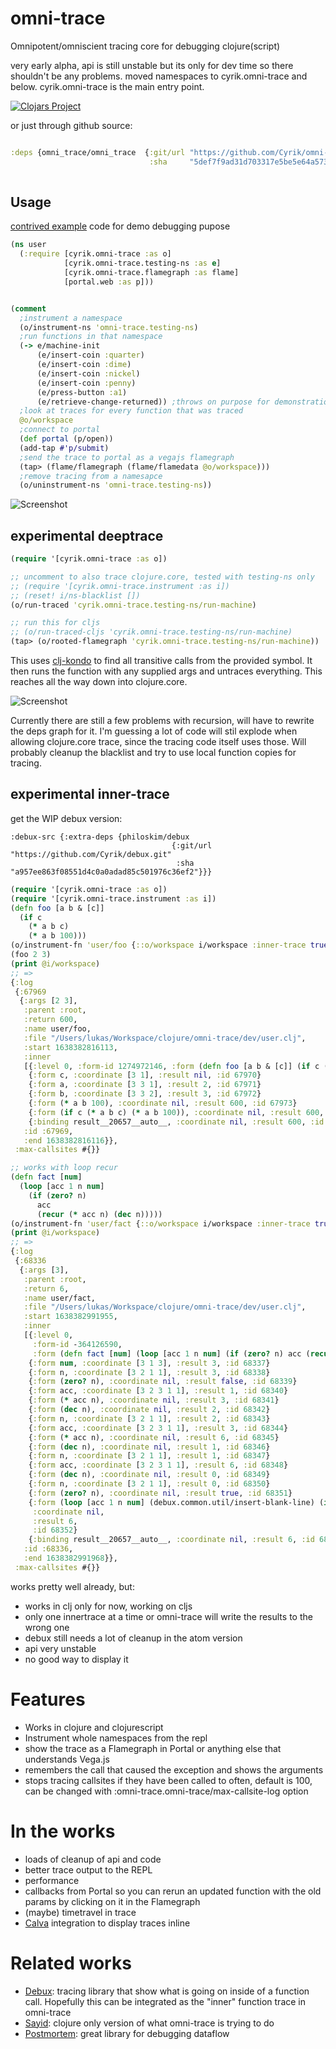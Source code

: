 # omni-trace
Omnipotent/omniscient tracing core for debugging clojure(script)

very early alpha, api is still unstable but its only for dev time so there shouldn't be any problems.
moved namespaces to cyrik.omni-trace and below. cyrik.omni-trace is the main entry point.


[![Clojars Project](https://img.shields.io/clojars/v/org.clojars.cyrik/omni-trace.svg)](https://clojars.org/org.clojars.cyrik/omni-trace)

or just through github source: 

```clojure

:deps {omni_trace/omni_trace  {:git/url "https://github.com/Cyrik/omni-trace"
                               :sha     "5def7f9ad31d703317e5be5e64a57322e1c89eed"}}
                          
```

## Usage

[contrived example](https://github.com/bpiel/contrived-example) code for demo debugging pupose

```clojure
(ns user
  (:require [cyrik.omni-trace :as o]
            [cyrik.omni-trace.testing-ns :as e]
            [cyrik.omni-trace.flamegraph :as flame]
            [portal.web :as p]))


(comment
  ;instrument a namespace
  (o/instrument-ns 'omni-trace.testing-ns)
  ;run functions in that namespace
  (-> e/machine-init
      (e/insert-coin :quarter)
      (e/insert-coin :dime)
      (e/insert-coin :nickel)
      (e/insert-coin :penny)
      (e/press-button :a1)
      (e/retrieve-change-returned)) ;throws on purpose for demonstration
  ;look at traces for every function that was traced
  @o/workspace
  ;connect to portal
  (def portal (p/open))
  (add-tap #'p/submit)
  ;send the trace to portal as a vegajs flamegraph
  (tap> (flame/flamegraph (flame/flamedata @o/workspace)))
  ;remove tracing from a namesapce
  (o/uninstrument-ns 'omni-trace.testing-ns))
```

![Screenshot](docs/demo.gif)

## experimental deeptrace
```clojure
(require '[cyrik.omni-trace :as o])

;; uncomment to also trace clojure.core, tested with testing-ns only
;; (require '[cyrik.omni-trace.instrument :as i])
;; (reset! i/ns-blacklist [])
(o/run-traced 'cyrik.omni-trace.testing-ns/run-machine)

;; run this for cljs
;; (o/run-traced-cljs 'cyrik.omni-trace.testing-ns/run-machine)
(tap> (o/rooted-flamegraph 'cyrik.omni-trace.testing-ns/run-machine))
```

This uses [clj-kondo](https://github.com/clj-kondo/clj-kondo) to find all transitive calls from the provided symbol.
It then runs the function with any supplied args and untraces everything. This reaches all the way down into clojure.core.


![Screenshot](docs/deep-trace.png)

Currently there are still a few problems with recursion, will have to rewrite the deps graph for it. 
I'm guessing a lot of code will stil explode when allowing clojure.core trace, since the tracing code itself uses those.
Will probably cleanup the blacklist and try to use local function copies for tracing.

## experimental inner-trace
get the WIP debux version:
```
:debux-src {:extra-deps {philoskim/debux
                                    {:git/url "https://github.com/Cyrik/debux.git"
                                     :sha "a957ee863f08551d4c0a0adad85c501976c36ef2"}}}
```
```clojure
(require '[cyrik.omni-trace :as o])
(require '[cyrik.omni-trace.instrument :as i])
(defn foo [a b & [c]]
  (if c
    (* a b c)
    (* a b 100)))
(o/instrument-fn 'user/foo {::o/workspace i/workspace :inner-trace true})
(foo 2 3)
(print @i/workspace)
;; =>
{:log
 {:67969
  {:args [2 3],
   :parent :root,
   :return 600,
   :name user/foo,
   :file "/Users/lukas/Workspace/clojure/omni-trace/dev/user.clj",
   :start 1638382816113,
   :inner
   [{:level 0, :form-id 1274972146, :form (defn foo [a b & [c]] (if c (* a b c) (* a b 100)))}
    {:form c, :coordinate [3 1], :result nil, :id 67970}
    {:form a, :coordinate [3 3 1], :result 2, :id 67971}
    {:form b, :coordinate [3 3 2], :result 3, :id 67972}
    {:form (* a b 100), :coordinate nil, :result 600, :id 67973}
    {:form (if c (* a b c) (* a b 100)), :coordinate nil, :result 600, :id 67974}
    {:binding result__20657__auto__, :coordinate nil, :result 600, :id 67975}],
   :id :67969,
   :end 1638382816116}},
 :max-callsites #{}}

;; works with loop recur
(defn fact [num]
  (loop [acc 1 n num]
    (if (zero? n)
      acc
      (recur (* acc n) (dec n)))))
(o/instrument-fn 'user/fact {::o/workspace i/workspace :inner-trace true})
(print @i/workspace)
;; =>
{:log
 {:68336
  {:args [3],
   :parent :root,
   :return 6,
   :name user/fact,
   :file "/Users/lukas/Workspace/clojure/omni-trace/dev/user.clj",
   :start 1638382991955,
   :inner
   [{:level 0,
     :form-id -364126590,
     :form (defn fact [num] (loop [acc 1 n num] (if (zero? n) acc (recur (* acc n) (dec n)))))}
    {:form num, :coordinate [3 1 3], :result 3, :id 68337}
    {:form n, :coordinate [3 2 1 1], :result 3, :id 68338}
    {:form (zero? n), :coordinate nil, :result false, :id 68339}
    {:form acc, :coordinate [3 2 3 1 1], :result 1, :id 68340}
    {:form (* acc n), :coordinate nil, :result 3, :id 68341}
    {:form (dec n), :coordinate nil, :result 2, :id 68342}
    {:form n, :coordinate [3 2 1 1], :result 2, :id 68343}
    {:form acc, :coordinate [3 2 3 1 1], :result 3, :id 68344}
    {:form (* acc n), :coordinate nil, :result 6, :id 68345}
    {:form (dec n), :coordinate nil, :result 1, :id 68346}
    {:form n, :coordinate [3 2 1 1], :result 1, :id 68347}
    {:form acc, :coordinate [3 2 3 1 1], :result 6, :id 68348}
    {:form (dec n), :coordinate nil, :result 0, :id 68349}
    {:form n, :coordinate [3 2 1 1], :result 0, :id 68350}
    {:form (zero? n), :coordinate nil, :result true, :id 68351}
    {:form (loop [acc 1 n num] (debux.common.util/insert-blank-line) (if (zero? n) acc (recur (* acc n) (dec n)))),
     :coordinate nil,
     :result 6,
     :id 68352}
    {:binding result__20657__auto__, :coordinate nil, :result 6, :id 68353}],
   :id :68336,
   :end 1638382991968}},
 :max-callsites #{}}
```
works pretty well already, but:

- works in clj only for now, working on cljs
- only one innertrace at a time or omni-trace will write the results to the wrong one
- debux still needs a lot of cleanup in the atom version
- api very unstable
- no good way to display it




# Features
- Works in clojure and clojurescript
- Instrument whole namespaces from the repl
- show the trace as a Flamegraph in Portal or anything else that understands Vega.js
- remembers the call that caused the exception and shows the arguments
- stops tracing callsites if they have been called to often, default is 100, can be changed with :omni-trace.omni-trace/max-callsite-log option


# In the works
- loads of cleanup of api and code
- better trace output to the REPL
- performance
- callbacks from Portal so you can rerun an updated function with the old params by clicking on it in the Flamegraph
- (maybe) timetravel in trace
- [Calva](https://github.com/BetterThanTomorrow/calva/) integration to display traces inline

# Related works
- [Debux](https://github.com/philoskim/debux): tracing library that show what is going on inside of a function call. Hopefully this can be integrated as the "inner" function trace in omni-trace
- [Sayid](https://github.com/clojure-emacs/sayid/): clojure only version of what omni-trace is trying to do
- [Postmortem](https://github.com/athos/Postmortem): great library for debugging dataflow
